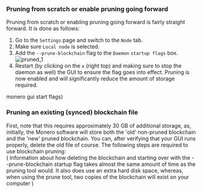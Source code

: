### Pruning from scratch or enable pruning going forward
Pruning from scratch or enabling pruning going forward is fairly straight forward. It is done as follows:
1. Go to the `Settings` page and switch to the `Node` tab.
2. Make sure `Local node` is selected.
3. Add the `--prune-blockchain` flag to the `Daemon` `startup flags` box.
![pruned_1](https://user-images.githubusercontent.com/77655812/169629970-e076d392-2112-44a1-9745-7a3faa9dff9c.png)
5. Restart (by clicking on the `x` (right top) and making sure to stop the daemon as well) the GUI to ensure the flag goes into effect.
Pruning is now enabled and will significantly reduce the amount of storage required.   

 monero gui start flags)

### Pruning an existing (synced) blockchain file
First, note that this requires approximately 30 GB of additional storage, as, initially, the Monero software will store both the 'old' non-pruned blockchain and the 'new' pruned blockchain. You can, after verifying that your GUI runs properly, delete the old file of course. The following steps are required to use blockchain pruning:   
( Information about how deleting the blockchain and starting over with the --prune-blockchain startup flag takes almost the same amount of time as the pruning tool would. It also does use an extra hard disk space, whereas, when using the prune tool, two copies of the blockchain will exist on your computer )
